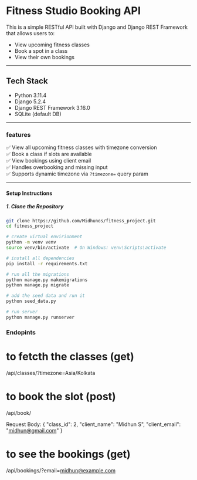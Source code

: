 #  Fitness Studio Booking API

This is a simple RESTful API built with Django and Django REST Framework that allows users to:
- View upcoming fitness classes
- Book a spot in a class
- View their own bookings

---

##  Tech Stack

- Python 3.11.4
- Django 5.2.4
- Django REST Framework 3.16.0
- SQLite (default DB)

---

###  features

✅ View all upcoming fitness classes with timezone conversion  
✅ Book a class if slots are available  
✅ View bookings using client email  
✅ Handles overbooking and missing input  
✅ Supports dynamic timezone via `?timezone=` query param

---

#### Setup Instructions

##### 1. Clone the Repository

```bash
git clone https://github.com/Midhunos/fitness_project.git
cd fitness_project

# create virtual envirionment
python -m venv venv
source venv/bin/activate  # On Windows: venv\Scripts\activate

# install all dependencies
pip install -r requirements.txt

# run all the migrations 
python manage.py makemigrations
python manage.py migrate

# add the seed data and run it
python seed_data.py

# run server
python manage.py runserver

```
###   Endopints
# to fetcth the classes (get)
 /api/classes/?timezone=Asia/Kolkata 

#  to book the slot (post)
 /api/book/

Request Body:
    {
  "class_id": 2,
  "client_name": "Midhun S",
  "client_email": "midhun@gmail.com"
}
 
# to see the bookings (get)

/api/bookings/?email=midhun@example.com
